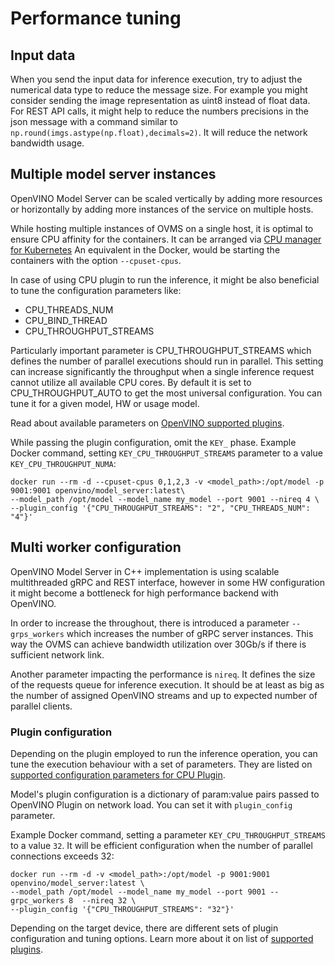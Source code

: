 # Performance tuning

## Input data

When you send the input data for inference execution, try to adjust the numerical data type to reduce the message size.
For example you might consider sending the image representation as uint8 instead of float data. For REST API calls,
it might help to reduce the numbers precisions in the json message with a command similar to 
`np.round(imgs.astype(np.float),decimals=2)`. It will reduce the network bandwidth usage. 

## Multiple model server instances

OpenVINO Model Server can be scaled vertically by adding more resources or horizontally by adding more instances 
of the service on multiple hosts. 

While hosting multiple instances of OVMS on a single host, it is optimal to ensure CPU affinity for the containers. It can be arranged
via [CPU manager for Kubernetes](https://kubernetes.io/docs/tasks/administer-cluster/cpu-management-policies/)
An equivalent in the Docker, would be starting the containers with the option `--cpuset-cpus`.

In case of using CPU plugin to run the inference, it might be also beneficial to tune the configuration parameters like:
* CPU_THREADS_NUM
* CPU_BIND_THREAD
* CPU_THROUGHPUT_STREAMS

Particularly important parameter is CPU_THROUGHPUT_STREAMS which defines the number of parallel executions should run
in parallel. This setting can increase significantly the throughput when a single inference request cannot 
utilize all available CPU cores. By default it is set to CPU_THROUGHPUT_AUTO to get the most universal configuration. You can tune
it for a given model, HW or usage model.

Read about available parameters on [OpenVINO supported plugins](https://docs.openvinotoolkit.org/latest/_docs_IE_DG_supported_plugins_CPU.html).

While passing the plugin configuration, omit the `KEY_` phase. Example Docker command, setting `KEY_CPU_THROUGHPUT_STREAMS` parameter
 to a value `KEY_CPU_THROUGHPUT_NUMA`:

```
docker run --rm -d --cpuset-cpus 0,1,2,3 -v <model_path>:/opt/model -p 9001:9001 openvino/model_server:latest\
--model_path /opt/model --model_name my_model --port 9001 --nireq 4 \
--plugin_config '{"CPU_THROUGHPUT_STREAMS": "2", "CPU_THREADS_NUM": "4"}'
```

## Multi worker configuration

OpenVINO Model Server in C++ implementation is using scalable multithreaded gRPC and REST interface,
however in some HW configuration it might become a bottleneck for high performance backend with OpenVINO.

In order to increase the throughout, there is introduced a parameter `--grps_workers` which increases the number
of gRPC server instances. This way the OVMS can achieve bandwidth utilization over 30Gb/s if there is 
sufficient network link.

Another parameter impacting the performance is `nireq`. It defines the size of the requests queue for inference execution.
It should be at least as big as the number of assigned OpenVINO streams and up to expected number of parallel clients.

### Plugin configuration

Depending on the plugin employed to run the inference operation, you can tune the execution behaviour with a set of parameters.
They are listed on [supported configuration parameters for CPU Plugin](https://docs.openvinotoolkit.org/latest/_docs_IE_DG_supported_plugins_CPU.html).

Model's plugin configuration is a dictionary of param:value pairs passed to OpenVINO Plugin on network load.
You can set it with `plugin_config` parameter. 

Example Docker command, setting a parameter `KEY_CPU_THROUGHPUT_STREAMS` to a value `32`. It will be efficient
configuration when the number of parallel connections exceeds 32:

```
docker run --rm -d -v <model_path>:/opt/model -p 9001:9001 openvino/model_server:latest \
--model_path /opt/model --model_name my_model --port 9001 --grpc_workers 8  --nireq 32 \
--plugin_config '{"CPU_THROUGHPUT_STREAMS": "32"}'
```

Depending on the target device, there are different sets of plugin configuration and tuning options. 
Learn more about it on list of [supported plugins](https://docs.openvinotoolkit.org/latest/_docs_IE_DG_supported_plugins_Supported_Devices.html).

